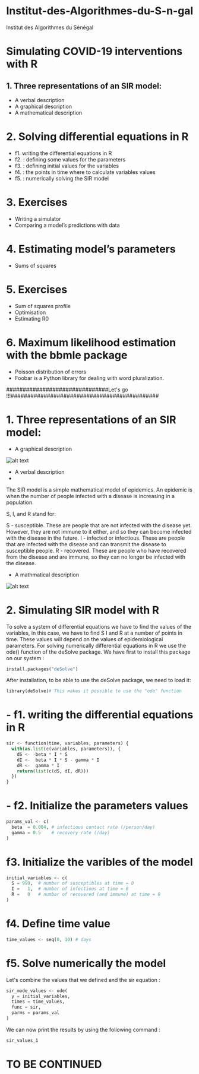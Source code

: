 
# Institut-des-Algorithmes-du-S-n-gal
Institut des Algorithmes du Sénégal




# Simulating COVID-19 interventions with R


## 1. Three representations of an SIR model:

- A verbal description
- A graphical description
- A mathematical description

# 2. Solving differential equations in R

 - f1. writing the differential equations in R
 - f2. : defining some values for the parameters
 - f3. : defining initial values for the variables
 - f4. : the points in time where to calculate variables values
 - f5. : numerically solving the SIR model

# 3. Exercises

- Writing a simulator
- Comparing a model’s predictions with data

# 4. Estimating model’s parameters

- Sums of squares

# 5. Exercises

- Sum of squares profile
- Optimisation
- Estimating R0


# 6. Maximum likelihood estimation with the bbmle package

- Poisson distribution of errors
- Foobar is a Python library for dealing with word pluralization.



###############################Let's go !!!#############################################

# 1. Three representations of an SIR model:
- A graphical description

![alt text](https://upload.wikimedia.org/wikipedia/commons/e/e5/SIR_with_carrier_model.png)

- A verbal description
- 
The SIR model is a simple mathematical model of epidemics. An epidemic is when the number of people infected with a disease is increasing in a population.

S, I, and R stand for:

S - susceptible. These are people that are not infected with the disease yet. However, they are not immune to it either, and so they can become infected with the disease in the future.
I - infected or infectious. These are people that are infected with the disease and can transmit the disease to susceptible people.
R - recovered. These are people who have recovered from the disease and are immune, so they can no longer be infected with the disease.

- A mathmatical description

![alt text](http://agilevisualization.com/AgileVisualization/EpidemiologicalModels/figures/equation1.png)


# 2. Simulating SIR model with R
To solve a system of differential equations we have to find the values of the variables, in this case, we have to find  S I and R at a number of points in time. 
These values will depend on the values of epidemiological parameters. 
For solving numerically differential equations in R we use the ode() function of the deSolve package. 
We have first to install this package on our system : 


```python
install.packages("deSolve")
```

After installation, to be able to use the deSolve package, we need to load it:

```python
library(deSolve)# This makes it possible to use the "ode" function
```

# - f1. writing the differential equations in R

```python
sir <- function(time, variables, parameters) {
  with(as.list(c(variables, parameters)), {
    dS <- -beta * I * S
    dI <-  beta * I * S - gamma * I
    dR <-  gamma * I
    return(list(c(dS, dI, dR)))
  })
}
```

# - f2. Initialize the parameters values


```python
params_val <- c(
  beta  = 0.004, # infectious contact rate (/person/day)
  gamma = 0.5    # recovery rate (/day)
)
```
# f3. Initialize the varibles of the model

```python
initial_variables <- c(
  S = 999,  # number of susceptibles at time = 0
  I =   1,  # number of infectious at time = 0
  R =   0   # number of recovered (and immune) at time = 0
)
```

# f4. Define time value

```python
time_values <- seq(0, 10) # days
```
# f5. Solve numerically the model

Let's combine the values that we defined and the sir equation : 

```python
sir_mode_values <- ode(
  y = initial_variables,
  times = time_values,
  func = sir,
  parms = params_val 
)
```

We can now print the results by using the following command :

```python
sir_values_1
```


# TO BE CONTINUED









